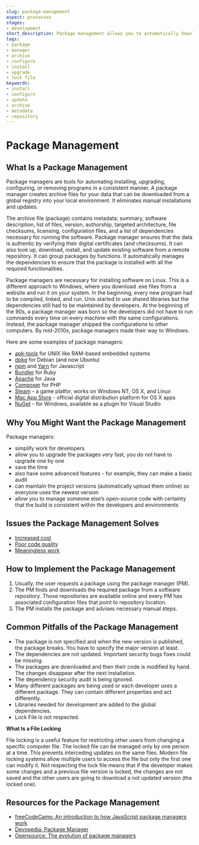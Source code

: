 ```yaml
---
slug: package-management
aspect: processes
stages:
- development
short_description: Package management allows you to automatically download, install, and update software using remote repositories and in a consistent manner. Package managers are software tools that eliminate maintaining the software manually.
tags:
- package
- manager
- archive
- configure
- install
- upgrade
- lock file
keywords:
- install
- configure
- update
- archive
- metadata
- repository
---
```


# Package Management

## What Is a Package Management

Package managers are tools for automating installing, upgrading, configuring, or removing programs in a consistent manner. A package manager creates archive files for your data that can be downloaded from a global registry into your local environment. It eliminates manual installations and updates.

The archive file (package) contains metadata: summary, software description, list of files, version, authorship, targeted architecture, file checksums, licensing, configuration files, and a list of dependencies necessary for running the software. Package manager ensures that the data is authentic by verifying their digital certificates (and checksums). It can also look up, download, install, and update existing software from a remote repository. It can group packages by functions. It automatically manages the dependencies to ensure that the package is installed with all the required functionalities.

Package managers are necessary for installing software on Linux. This is a different approach to Windows, where you download .exe files from a website and run it on your system. In the beginning, every new program had to be compiled, linked, and run. Unix started to use shared libraries but the dependencies still had to be maintained by developers. At the beginning of the 90s, a package manager was born so the developers did not have to run commands every time on every machine with the same configurations. Instead, the package manager shipped the configurations to other computers. By mid-2010s, package managers made their way to Windows.

Here are some examples of package managers:

- [apk-tools](http://apk-tools.sourceforge.net/) for UNIX like RAM-based embedded systems
- [dpkg](https://wiki.debian.org/Teams/Dpkg) for Debian (and now Ubuntu)
- [npm](https://en.wikipedia.org/wiki/Npm) and [Yarn](https://yarnpkg.com/lang/en/) for Javascript
- [Bundler](https://bundler.io/) for Ruby
- [Apache](https://maven.apache.org/) for Java
- [Composer](https://getcomposer.org/) for PHP
- [Steam](https://store.steampowered.com/) - a game platfor, works on Windows NT, OS X, and Linux
- [Mac App Store](https://www.apple.com/) - official digital distribution platform for OS X apps
- [NuGet](https://www.nuget.org/) - for Windows, available as a plugin for Visual Studio

## Why You Might Want the Package Management

Package managers:

- simplify work for developers
- allow you to upgrade the packages very fast, you do not have to upgrade one by one
- save the time
- also have some advanced features - for example, they can make a basic audit
- can maintain the project versions (automatically upload them online) so everyone uses the newest version
- allow you to manage someone else’s open-source code with certainty that the build is consistent within the developers and environments

## Issues the Package Management Solves

- [Increased cost](/issues/increased-cost)
- [Poor code quality](/issues/poor-code-quality)
- [Meaningless work](/issues/meaningless-work)

## How to Implement the Package Management

1. Usually, the user requests a package using the package manager (PM). 
2. The PM finds and downloads the required package from a software repository. Those repositories are available online and every PM has associated configuration files that point to repository location. 
3. The PM installs the package and advises necessary manual steps. 

## Common Pitfalls of the Package Management

- The package is not specified and when the new version is published, the package breaks. You have to specify the major version at least. 
- The dependencies are not updated. Important security bugs fixes could be missing. 
- The packages are downloaded and then their code is modified by hand. The changes disappear after the next installation. 
- The dependency security audit is being ignored. 
- Many different packages are being used or each developer uses a different package. They can contain different properties and act differently. 
- Libraries needed for development are added to the global dependencies. 
- Lock File is not respected. 

**What Is a File Locking**

File locking is a useful feature for restricting other users from changing a specific computer file. The locked file can be managed only by one person at a time. This prevents interceding updates on the same files. Modern file locking systems allow multiple users to access the file but only the first one can modify it. Not respecting the lock file means that if the developer makes some changes and a previous file version is locked, the changes are not saved and the other users are going to download a not updated version (the locked one).

## Resources for the Package Management

- [freeCodeCamp: An introduction to how JavaScript package managers work](https://www.freecodecamp.org/news/javascript-package-managers-101-9afd926add0a/) 
- [Devopedia: Package Manager](https://devopedia.org/package-manager#Linode-2017) 
- [Opensource: The evolution of package managers](https://opensource.com/article/18/7/evolution-package-managers) 
